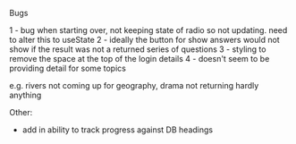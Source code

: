 Bugs

1 - bug when starting over, not keeping state of radio so not updating. need to alter this to useState
2 - ideally the button for show answers would not show if the result was not a returned series of questions
3 - styling to remove the space at the top of the login details
4 - doesn't seem to be providing detail for some topics

e.g. rivers not coming up for geography, drama not returning hardly anything

Other: 

- add in ability to track progress against DB headings